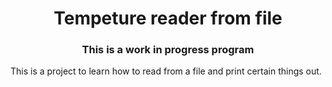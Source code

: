 <h1 align="center"> Tempeture reader from file </h1>
<h3 align="center"> This is a work in progress program </h3>

This is a project to learn how to read from a file and print certain things out.
